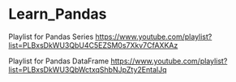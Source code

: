 # Learn_Pandas

Playlist for Pandas Series
https://www.youtube.com/playlist?list=PLBxsDkWU3QbU4C5EZSM0s7Xkv7CfAXKAz

Playlist for Pandas DataFrame
https://www.youtube.com/playlist?list=PLBxsDkWU3QbWctxqShbNJpZty2EntalJq
